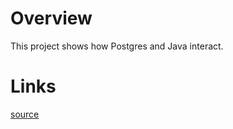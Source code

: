 # Overview
This project shows how Postgres and Java interact.

# Links
[source](https://zetcode.com/java/postgresql/)
